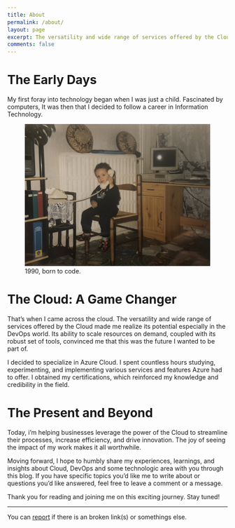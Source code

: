 ```yaml
---
title: About
permalink: /about/
layout: page
excerpt: The versatility and wide range of services offered by the Cloud made me realize its potential in the DevOps world. Its ability to scale resources on demand, coupled with its robust set of DevOps tools, convinced me that this was the future I wanted to be part of.
comments: false
---
```


# The Early Days

My first foray into technology began when I was just a child. Fascinated by computers, It was then that I decided to follow a career in Information Technology.


<figure>
<img src="/assets/img/about-me.jpg" alt="little boy">
<figcaption>1990, born to code.</figcaption>
</figure>

# The Cloud: A Game Changer

That’s when I came across the cloud. The versatility and wide range of services offered by the Cloud made me realize its potential especially in the DevOps world. Its ability to scale resources on demand, coupled with its robust set of tools, convinced me that this was the future I wanted to be part of.

I decided to specialize in Azure Cloud. I spent countless hours studying, experimenting, and implementing various services and features Azure had to offer. I obtained my certifications, which reinforced my knowledge and credibility in the field.

# The Present and Beyond

Today, i’m helping businesses leverage the power of the Cloud to streamline their processes, increase efficiency, and drive innovation. The joy of seeing the impact of my work makes it all worthwhile.

Moving forward, I hope to humbly share my experiences, learnings, and insights about Cloud, DevOps and some technologic area with you through this blog. If you have specific topics you’d like me to write about or questions you’d like answered, feel free to leave a comment or a message.

Thank you for reading and joining me on this exciting journey. Stay tuned!

---

You can [report](https://github.com/najx/najx.github.io/issues/new) if there is an broken link(s) or somethings else.
